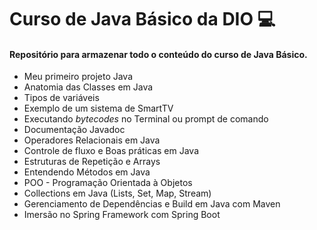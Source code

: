 # Curso de Java Básico da DIO :computer:	
#### Repositório para armazenar todo o conteúdo do curso de Java Básico.

- Meu primeiro projeto Java
- Anatomia das Classes em Java
- Tipos de variáveis
- Exemplo de um sistema de SmartTV
- Executando _bytecodes_ no Terminal ou prompt de comando
- Documentação Javadoc
- Operadores Relacionais em Java
- Controle de fluxo e Boas práticas em Java
- Estruturas de Repetição e Arrays
- Entendendo Métodos em Java
- POO - Programação Orientada à Objetos
- Collections em Java (Lists, Set, Map, Stream)
- Gerenciamento de Dependências e Build em Java com Maven
- Imersão no Spring Framework com Spring Boot
